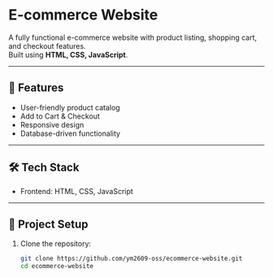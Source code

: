 # E-commerce Website

A fully functional e-commerce website with product listing, shopping cart, and checkout features.  
Built using **HTML, CSS, JavaScript**.

---

## 🚀 Features
- User-friendly product catalog
- Add to Cart & Checkout
- Responsive design
- Database-driven functionality

---

## 🛠 Tech Stack
- Frontend: HTML, CSS, JavaScript

---

## 📂 Project Setup
1. Clone the repository:
   ```bash
   git clone https://github.com/ym2609-oss/ecommerce-website.git
   cd ecommerce-website

